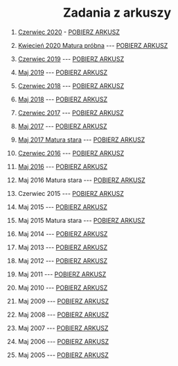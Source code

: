 <h1 align="center"> Zadania z arkuszy </h1>

1. [Czerwiec 2020](https://github.com/wernexnrs123/MATURA-INFORMATYKA/blob/master/dzialy/zadania_arkusze/2020_czerwiec.md) - [POBIERZ ARKUSZ](https://arkusze.pl/matura-informatyka-2020-czerwiec-poziom-rozszerzony/)

3. [Kwiecień 2020 Matura próbna](https://github.com/wernexnrs123/MATURA-INFORMATYKA/edit/master/dzialy/zadania_arkusze/2020_kwiecien.md) --- [POBIERZ ARKUSZ](https://arkusze.pl/matura-probna-informatyka-2020-kwiecien-poziom-rozszerzony/)

4. [Czerwiec 2019](https://github.com/wernexnrs123/MATURA-INFORMATYKA/blob/master/dzialy/zadania_arkusze/2019_czerwiec.md) --- [POBIERZ ARKUSZ](https://arkusze.pl/matura-informatyka-2019-czerwiec-poziom-rozszerzony/)

5. [Maj 2019](https://github.com/wernexnrs123/MATURA-INFORMATYKA/blob/master/dzialy/zadania_arkusze/2019_maj.md) --- [POBIERZ ARKUSZ](https://arkusze.pl/matura-informatyka-2019-maj-poziom-rozszerzony/)

6. [Czerwiec 2018](https://github.com/wernexnrs123/MATURA-INFORMATYKA/blob/master/dzialy/zadania_arkusze/2018_czerwiec.md) --- [POBIERZ ARKUSZ](https://arkusze.pl/matura-informatyka-2018-czerwiec-poziom-rozszerzony/)

7. [Maj 2018](https://github.com/wernexnrs123/MATURA-INFORMATYKA/blob/master/dzialy/zadania_arkusze/2018_maj.md) --- [POBIERZ ARKUSZ](https://arkusze.pl/matura-informatyka-2018-maj-poziom-rozszerzony/)

8. [Czerwiec 2017](https://github.com/wernexnrs123/MATURA-INFORMATYKA/blob/master/dzialy/zadania_arkusze/2017_czerwiec.md) --- [POBIERZ ARKUSZ](https://arkusze.pl/matura-informatyka-2017-czerwiec-poziom-rozszerzony/)

9. [Maj 2017](https://github.com/wernexnrs123/MATURA-INFORMATYKA/blob/master/dzialy/zadania_arkusze/2017_maj.md) --- [POBIERZ ARKUSZ](https://arkusze.pl/matura-informatyka-2017-maj-poziom-rozszerzony/)

10. [Maj 2017 Matura stara](https://github.com/wernexnrs123/MATURA-INFORMATYKA/blob/master/dzialy/zadania_arkusze/2017_maj_stare.md) --- [POBIERZ ARKUSZ](https://arkusze.pl/matura-stara-informatyka-2017-maj-poziom-rozszerzony/)

11. [Czerwiec 2016](https://github.com/wernexnrs123/MATURA-INFORMATYKA/blob/master/dzialy/zadania_arkusze/2016_czerwiec.md) --- [POBIERZ ARKUSZ](https://arkusze.pl/matura-informatyka-2016-czerwiec-poziom-rozszerzony/)

12. [Maj 2016](https://github.com/wernexnrs123/MATURA-INFORMATYKA/blob/master/dzialy/zadania_arkusze/2016_maj.md) --- [POBIERZ ARKUSZ](https://arkusze.pl/matura-informatyka-2016-maj-poziom-rozszerzony/)

13. Maj 2016 Matura stara --- [POBIERZ ARKUSZ](https://arkusze.pl/matura-stara-informatyka-2016-maj-poziom-rozszerzony/)

14. Czerwiec 2015 --- [POBIERZ ARKUSZ](https://arkusze.pl/matura-informatyka-2015-czerwiec-poziom-rozszerzony/)

15. Maj 2015 --- [POBIERZ ARKUSZ](https://arkusze.pl/matura-informatyka-2015-maj-poziom-rozszerzony/)

16. Maj 2015 Matura stara --- [POBIERZ ARKUSZ](https://arkusze.pl/matura-stara-informatyka-2015-maj-poziom-rozszerzony/) 

17. Maj 2014 --- [POBIERZ ARKUSZ](https://arkusze.pl/matura-informatyka-2014-maj-poziom-rozszerzony/)

18. Maj 2013 --- [POBIERZ ARKUSZ](https://arkusze.pl/matura-informatyka-2013-maj-poziom-rozszerzony/)

19. Maj 2012 --- [POBIERZ ARKUSZ](https://arkusze.pl/matura-informatyka-2012-maj-poziom-rozszerzony/)

20. Maj 2011 --- [POBIERZ ARKUSZ](https://arkusze.pl/matura-informatyka-2011-maj-poziom-rozszerzony/)

21. Maj 2010 --- [POBIERZ ARKUSZ](https://arkusze.pl/matura-informatyka-2010-maj-poziom-rozszerzony/)

22. Maj 2009 --- [POBIERZ ARKUSZ](https://arkusze.pl/matura-informatyka-2009-maj-poziom-rozszerzony/)

23. Maj 2008 --- [POBIERZ ARKUSZ](https://arkusze.pl/matura-informatyka-2008-maj-poziom-rozszerzony/)

24. Maj 2007 --- [POBIERZ ARKUSZ](https://arkusze.pl/matura-informatyka-2007-maj-poziom-rozszerzony/)

25. Maj 2006 --- [POBIERZ ARKUSZ](https://arkusze.pl/matura-informatyka-2006-maj-poziom-rozszerzony/)

26. Maj 2005 --- [POBIERZ ARKUSZ](https://arkusze.pl/matura-informatyka-2005-maj-poziom-rozszerzony/)
